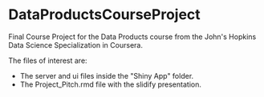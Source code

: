 # DataProductsCourseProject
Final Course Project for the Data Products course from the John's Hopkins Data Science Specialization in Coursera.

The files of interest are:
- The server and ui files inside the "Shiny App" folder.
- The Project_Pitch.rmd file with the slidify presentation.
